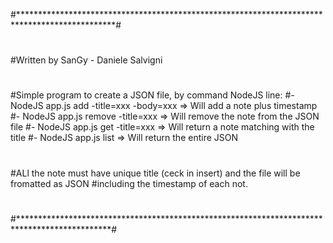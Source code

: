 
#**********************************************************************************************#
#
#
#Written by SanGy - Daniele Salvigni
#
#Simple program to create a JSON file, by command NodeJS line:
#- NodeJS app.js add -title=xxx -body=xxx => Will add a note plus timestamp
#- NodeJS app.js remove -title=xxx => Will remove the note from the JSON file
#- NodeJS app.js get -title=xxx => Will return a note matching with the title
#- NodeJS app.js list => Will return the entire JSON
#
#ALl the note must have unique title (ceck in insert) and the file will be fromatted as JSON 
#including the timestamp of each not.
#
#*********************************************************************************************#
